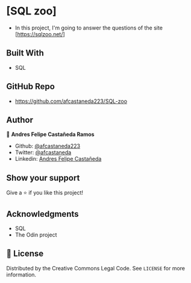 # [SQL zoo]

- In this project, I'm going to answer the questions of the site [https://sqlzoo.net/]


## Built With

- SQL



## GitHub Repo

-  https://github.com/afcastaneda223/SQL-zoo

## Author

👤 **Andres Felipe Castañeda Ramos**

- Github: [@afcastaneda223](https://github.com/afcastaneda223)
- Twitter: [@afcastaneda](https://twitter.com/afcastaneda)
- Linkedin: [Andres Felipe Castañeda](www.linkedin.com/in/andres-castaneda223)


## Show your support

Give a ⭐️ if you like this project!

## Acknowledgments

- SQL
- The Odin project

## 📝 License

Distributed by the Creative Commons Legal Code. See `LICENSE` for more information.
